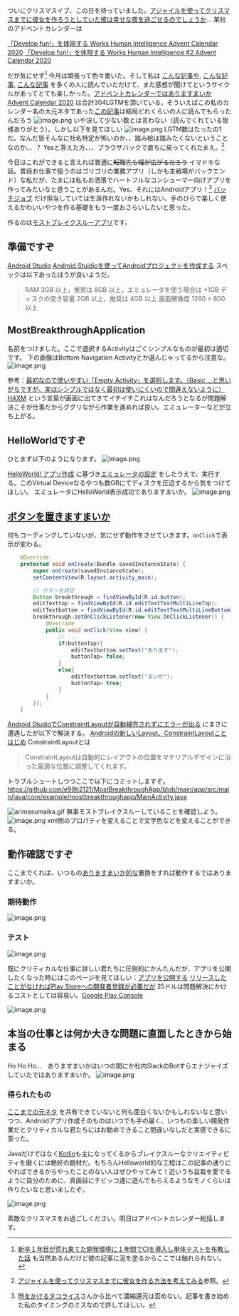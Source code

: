 ついにクリスマスイブ、この日を待っていました。[アジャイルを使ってクリスマスまでに彼女を作ろうとしていた彼は幸せな夜を過ごせるのでしょうか](https://qiita.com/Let_kdm_free/items/7287325f4a3541e4551e)… 
某社のアドベントカレンダーは

[「Develop fun!」を体現する Works Human Intelligence Advent Calendar 2020](https://qiita.com/advent-calendar/2020/whi)
[「Develop fun!」を体現する Works Human Intelligence #2 Advent Calendar 2020](https://qiita.com/advent-calendar/2020/whi2)

だが気にせず[^1] 今月は頑張って色々書いた。そして私は [こんな記事や](https://qiita.com/e99h2121/items/b5c2497000c32d6fd3c3), [こんな記事](https://qiita.com/e99h2121/items/3c54a05adccc40ff83b8), [こんな記事](https://qiita.com/e99h2121/items/4a0aa999b40f9a2b30bd)  を多くの人に読んでいただけて、また感想が聞けてというサイクルがあってとても楽しかった。[アドベントカレンダーではありますまいか Advent Calendar 2020](https://qiita.com/advent-calendar/2020/mba) は合計304LGTMを頂いている。そういえばこの私のカレンダー名の大元ネタであった[この記事](https://qiita.com/e99h2121/items/237628abd85329b14a81)は結局どれくらいの人に読んでもらったんだろう
![image.png](https://qiita-image-store.s3.ap-northeast-1.amazonaws.com/0/93824/a868a006-6e68-f323-ade8-3d40834c8676.png)
いや決して少ない数とは言わない（読んでくれている皆様ありがとう）。しかし以下を見てほしい
![image.png](https://qiita-image-store.s3.ap-northeast-1.amazonaws.com/0/93824/66865191-73d3-69c2-cf01-1b10229a7401.png)
LGTM数はたったの1だ。なんだ皆そんなに社名特定が怖いのか、、踏み絵は踏みたくないということなのか、、？ Yesと答えた方、、、ブラウザバックで直ちに戻ってくれたまえ。[^2]


今日はこれができると言えれば普通に<s>転職先も幅が広がるだろう</s> イマドキな話。普段お仕事で扱うのはゴリゴリの業務アプリ（しかも主戦場がバックエンド）な私だが、たまには私もお洒落でハートフルなコンシューマー向けアプリを作ってみたいなと思うことがあるんだ。Yes、それにはAndroidアプリ！[^3] [バッチジョブ](https://qiita.com/e99h2121/items/d9a83a6e47a53dcfbfbd) だけ担当していては生涯作れないかもしれない、手のひらで楽しく使えるかわいいやつを作る基礎をもう一度おさらいしたいと思った。

作るのは[モストブレイクスルーアプリ](https://qiita.com/e99h2121/items/237628abd85329b14a81)です。

## 準備ですぞ
[Android Studio](https://developer.android.com/studio)
[Android Stuidioを使ってAndroidプロジェクトを作成する](https://www.javadrive.jp/android/step/index1.html)
スペックは以下あったほうが良いようだ。
> RAM 3GB 以上，推奨は 8GB 以上，エミュレータを使う場合は +1GB
ディスクの空き容量 2GB 以上，推奨は 4GB 以上
画面解像度 1280 × 800 以上

## MostBreakthroughApplication
名前をつけました。ここで選択するActivityはごくシンプルなものが最初は適切です。
下の画像はBottom Navigation Activityとか選んじゃってるから注意な。
![image.png](https://qiita-image-store.s3.ap-northeast-1.amazonaws.com/0/93824/b578c229-9c97-2f93-422f-652db6e3e180.png)

参考：[最初なので使いやすい「Empty Activity」を選択します。（Basic …と思いがちですが、実はシンプルではなく最初は使いにくいので間違えないように）](https://akira-watson.com/android/helloworld.html)
[HAXM](https://docs.microsoft.com/ja-jp/xamarin/android/get-started/installation/android-emulator/hardware-acceleration?pivots=windows) という言葉が画面に出てきてイチイチこれはなんだろうとなるが問題解決こそが仕事だからググリながら作業を進めれば良い。エミュレーターなどが立ち上がる。


## HelloWorldですぞ
ひとまず以下のようになります。
![image.png](https://qiita-image-store.s3.ap-northeast-1.amazonaws.com/0/93824/067876b3-0237-d613-1ac4-df4c29eac4d8.png)

[HelloWorld! アプリ作成](https://akira-watson.com/android/helloworld.html) に基づき[エミュレータの設定](https://akira-watson.com/android/avd-manager.html) をしたうえで、実行する。このVirtual Deviceなるやつも数GBにてディスクを圧迫するから気をつけてほしい。
エミュレータにHelloWorld表示成功でありますまいか。
![image.png](https://qiita-image-store.s3.ap-northeast-1.amazonaws.com/0/93824/3b447108-1b33-617c-95e0-09ba9b3d804b.png)


## [ボタンを置きますまいか](https://akira-watson.com/android/button.html#3) 
何もコーディングしていないが、気にせず動作をさせていきます。`onClick`で表示が変わる。

```MainActivity.java
    @Override
    protected void onCreate(Bundle savedInstanceState) {
        super.onCreate(savedInstanceState);
        setContentView(R.layout.activity_main);

        // ボタンを設定
        Button breakthrough = findViewById(R.id.button);
        editTexttop = findViewById(R.id.editTextTextMultiLineTop);
        editTextbottom = findViewById(R.id.editTextTextMultiLineBottom);
        breakthrough.setOnClickListener(new View.OnClickListener() {
            @Override
            public void onClick(View view) {
                // ...
                if(buttonTap){
                    editTextbottom.setText("あります");
                    buttonTap= false;
                }
                else{
                    editTextbottom.setText("まいか");
                    buttonTap= true;
                }
            }
        });
    }
```
[Android StudioでConstraintLayoutが自動補完されずにエラーが出る](https://asmsuechan.hatenablog.com/entry/2018/12/05/213205) にまさに遭遇したが以下で解決する。
[Androidの新しいLayout、ConstraintLayoutことはじめ](https://qiita.com/tomoima525/items/0584be581a0d3a4db8c5)
ConstraintLayoutとは
> ConstraintLayoutは自動的にレイアウトの位置をマテリアルデザインに沿った最適な位置に調整してくれます。

トラブルシュートしつつここで以下にコミットしますぞ。
https://github.com/e99h2121/MostBreakthroughApp/blob/main/app/src/main/java/com/example/mostbreakthroughapp/MainActivity.java


![arimasumaika.gif](https://qiita-image-store.s3.ap-northeast-1.amazonaws.com/0/93824/8eafaa9f-0284-48b9-df2f-15fd0e6561c1.gif)
無事モストブレイクスルーしていることを確認しよう。
![image.png](https://qiita-image-store.s3.ap-northeast-1.amazonaws.com/0/93824/dd4ef845-2e7e-0c3c-2c57-0251cd75cd28.png)
xml側のプロパティを変えることで文字色などを変えることができる。


## 動作確認ですぞ
ここまでくれば、いつもの[ありますまいか的な](https://qiita.com/e99h2121/items/237628abd85329b14a81)置換をすれば動作するではありますまいか。

### 期待動作
![image.png](https://qiita-image-store.s3.ap-northeast-1.amazonaws.com/0/93824/7e35dc63-03cc-9e93-aa40-01c3fda60e4a.png)
### テスト
![image.png](https://qiita-image-store.s3.ap-northeast-1.amazonaws.com/0/93824/8719d6fa-96f7-a238-0317-a5fbfc22e7b1.png)

既にクリティカルな仕事に詳しい君たちに圧倒的にかんたんだが、アプリを公開したくなった時にはこのページを見てほしい：[アプリを公開する](https://developer.android.com/studio/publish?hl=ja) 
[リリースしたことがなければPlay Storeへの開発者登録が必要だが](https://qiita.com/rkowase/items/f7518fe7eae2492f7adc#%E3%83%AA%E3%83%AA%E3%83%BC%E3%82%B9) 25ドルは問題解決にかけるコストとしては容易い。[Google Play Console](https://play.google.com/console/u/0/signup)

![image.png](https://qiita-image-store.s3.ap-northeast-1.amazonaws.com/0/93824/dd5865b3-d17a-a60b-f813-08767aeab2b9.png)


## 本当の仕事とは何か大きな問題に直面したときから始まる
Ho Ho Ho...　ありますまいかはいつの間にか社内SlackのBotすらエナジャイズしていたではありますまいか。
![image.png](https://qiita-image-store.s3.ap-northeast-1.amazonaws.com/0/93824/4c90d94d-4cc3-d9d4-28c0-95326aa0a695.png)

### 得られたもの
[ここまでの元ネタ](https://qiita.com/e99h2121/items/237628abd85329b14a81#%E5%85%83%E3%83%8D%E3%82%BF) を共有できていないと何も面白くないかもしれないなと思いつつ、Androidアプリ作成そのものはいつでも手の届く、いつもの楽しい開発作業だとクリティカルな君たちにはお勧めできること間違いなしだと実感できるに至った。

Javaだけではなく[Kotlin](https://developer.android.com/kotlin?hl=ja)も主になってくるからブレイクスルーなクリエイティビティを磨くには絶好の題材だ。もちろんHelloworld的な工程はこの記事の通りにやればできるからやったことのない人はぜひやってみて！近いうち盆栽を愛でるように自分のために、真面目にチビッコ達に遊んでもらえるようなモノくらいは作りたいなと思いましたぞ。

![image.png](https://qiita-image-store.s3.ap-northeast-1.amazonaws.com/0/93824/7a3c180f-2ccd-c4a3-b602-39402baeb1de.png)


素敵なクリスマスをお過ごしください。明日はアドベントカレンダー総括します。

[^1]: [新卒１年目が荒れ果てた開発環境に１年間でCIを導入し単体テストを布教した話](https://qiita.com/autotaker1984/items/894bf0df0009c621da11) も当然あるんだけど彼の記事に泥を塗るからここでは触れられない。

[^2]: [アジャイルを使ってクリスマスまでに彼女を作る方法を考えてみる](https://qiita.com/Let_kdm_free/items/7287325f4a3541e4551e)参照。

[^3]: [時をかけるタコライス](https://qiita.com/taco-rice/items/4cd7bdbd5997676d114c)さんから比べて濃縮還元は否めない。記事を書き始めた私のタイミングのミスなので許してほしい。
